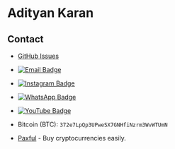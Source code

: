 <h1 align ="centre">Adityan Karan</h1>


## Contact

- [GitHub Issues](https://github.com/savvydarknight/cictehro.com/issues)
- [![Email Badge](https://img.shields.io/badge/Email%20Us-brown?style=for-the-badge&logo=gmail&logoColor=green)](mailto:ctronics.aid@gmail.com)
- [![Instagram Badge](https://img.shields.io/badge/Instagram-ff69b4?style=for-the-badge&logo=instagram&logoColor=white)](https://www.instagram.com/icburg_x/)
- [![WhatsApp Badge](https://img.shields.io/badge/Contact%20Cictehro-25D366?style=for-the-badge&logo=whatsapp&logoColor=white)](https://wa.me/254104166980)
- [![YouTube Badge](https://img.shields.io/badge/YouTube-red?style=for-the-badge&logo=youtube&logoColor=white)](https://youtube.com/@cictehro?si=x1Pu4vLc7k4emoS2)




- Bitcoin (BTC): `372e7LpQp3UPweSX7GNHfiNzrm3WvWTUmN`
- [Paxful](https://paxful.com/register?r=KmdA11VGrdV) - Buy cryptocurrencies easily.

<!---savvydarknight/savvydarknight is a ✨ special ✨ repository because its `README.md` (this file) appears on your GitHub profile.You can click the Preview link to take a look at your changes.--->
